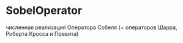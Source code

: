 # SobelOperator
численная реализация Оператора Собеля (+ операторов Шарра, Роберта Кросса и Превита)
